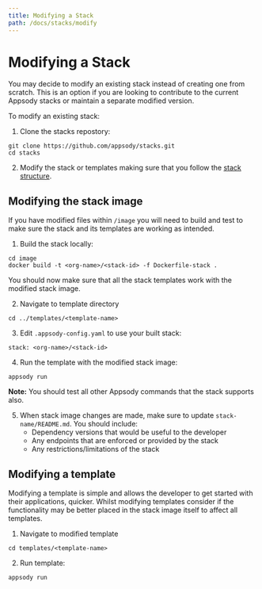 ```yaml
---
title: Modifying a Stack
path: /docs/stacks/modify
---
```


# Modifying a Stack

You may decide to modify an existing stack instead of creating one from scratch. This is an option if you are looking to contribute to the current Appsody stacks or maintain a separate modified version.

To modify an existing stack:

1. Clone the stacks repostory:
```
git clone https://github.com/appsody/stacks.git
cd stacks
```

2. Modify the stack or templates making sure that you follow the [stack structure](/docs/stacks/stack-structure).

## Modifying the stack image

If you have modified files within `/image` you will need to build and test to make sure the stack and its templates are working as intended.

1. Build the stack locally:
```
cd image
docker build -t <org-name>/<stack-id> -f Dockerfile-stack .
```

You should now make sure that all the stack templates work with the modified stack image.

2. Navigate to template directory
```
cd ../templates/<template-name>
```

3. Edit `.appsody-config.yaml` to use your built stack:
```
stack: <org-name>/<stack-id>
```

4. Run the template with the modified stack image:
```
appsody run
```

**Note:** You should test all other Appsody commands that the stack supports also.

5. When stack image changes are made, make sure to update `stack-name/README.md`.
You should include:
   * Dependency versions that would be useful to the developer
   * Any endpoints that are enforced or provided by the stack
   * Any restrictions/limitations of the stack

## Modifying a template
Modifying a template is simple and allows the developer to get started with their applications, quicker. Whilst modifying templates consider if the functionality may be better placed in the stack image itself to affect all templates.

1. Navigate to modified template
```
cd templates/<template-name>
```

2. Run template:
```
appsody run
```
